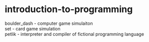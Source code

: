 # introduction-to-programming

boulder_dash - computer game simulaiton\
set - card game simulation\
petlik - interpreter and compiler of fictional programming language
